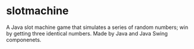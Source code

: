 # slotmachine
A Java slot machine game that simulates a series of random numbers; win by getting three identical numbers. Made by Java and Java Swing componenets.
